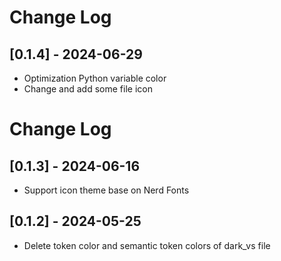 # Change Log
## [0.1.4] - 2024-06-29

- Optimization Python variable color
- Change and add some file icon

# Change Log
## [0.1.3] - 2024-06-16

- Support icon theme base on Nerd Fonts

## [0.1.2] - 2024-05-25

- Delete token color and semantic token colors of dark_vs file
